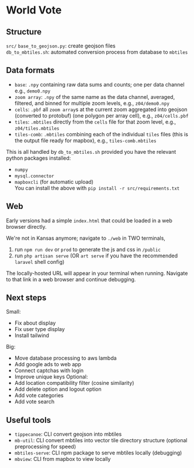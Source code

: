 # World Vote

## Structure
`src/`
`base_to_geojson.py`: create geojson files  
`db_to_mbtiles.sh`: automated conversion process from database to `mbtiles`

## Data formats
* `base`: `.npy` containing raw data sums and counts; one per data channel e.g., `demo0.npy`  
* `zoom array`: `.npy` of the same name as the data channel, averaged, filtered, and binned for multiple zoom levels, e.g., `z04/demo0.npy`  
* `cells`: `.pbf` all `zoom array`s at the current zoom aggregated into geojson (converted to protobuf) (one polygon per array cell), e.g., `z04/cells.pbf`
* `tiles`: `.mbtiles` directly from the `cells` file for that zoom level, e.g., `z04/tiles.mbtiles`  
* `tiles-comb`: `.mbtiles` combining each of the individual `tiles` files (this is the output file ready for mapbox), e.g., `tiles-comb.mbtiles`  

This is all handled by `db_to_mbtiles.sh` provided you have the relevant python packages installed:
* `numpy`
* `mysql.connector`
* `mapboxcli` (for automatic upload)  
You can install the above with `pip install -r src/requirements.txt`  

## Web
Early versions had a simple `index.html` that could be loaded in a web browser directly.

We're not in Kansas anymore; navigate to `./web` in TWO terminals,
1. run `npm run dev` or `prod` to generate the js and css in `/public`  
2. run `php artisan serve` (OR `art serve` if you have the recommended `laravel` shell config)  

The locally-hosted URL will appear in your terminal when running. Navigate to that link in a web browser and continue debugging.


## Next steps
Small:
* Fix about display
* Fix user type display
* Install tailwind

Big:  
* Move database processing to aws lambda  
* Add google ads to web app  
* Connect captchas with login  
* Improve unique keys
Optional:
* Add location compatibility filter (cosine similarity)
* Add delete option and logout option
* Add vote categories  
* Add vote search  


## Useful tools
* `tippecanoe`: CLI convert geojson into mbtiles  
* `mb-util`: CLI convert mbtiles into vector tile directory structure (optional preprocessing for speed)  
* `mbtiles-serve`: CLI npm package to serve mbtiles locally (debugging)  
* `mbview`: CLI from mapbox to view locally  
